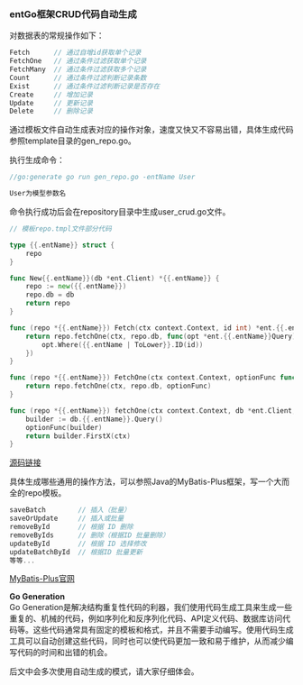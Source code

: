 ### entGo框架CRUD代码自动生成
对数据表的常规操作如下：
```go
Fetch      // 通过自增id获取单个记录
FetchOne   // 通过条件过滤获取单个记录
FetchMany  // 通过条件过滤获取多个记录
Count      // 通过条件过滤判断记录条数
Exist      // 通过条件过滤判断记录是否存在
Create     // 增加记录
Update     // 更新记录
Delete     // 删除记录
```
通过模板文件自动生成表对应的操作对象，速度又快又不容易出错，具体生成代码参照template目录的gen_repo.go。

执行生成命令：<br>
```go
//go:generate go run gen_repo.go -entName User

User为模型参数名
```
命令执行成功后会在repository目录中生成user_crud.go文件。

```go
// 模板repo.tmpl文件部分代码

type {{.entName}} struct {
	repo
}

func New{{.entName}}(db *ent.Client) *{{.entName}} {
	repo := new({{.entName}})
	repo.db = db
	return repo
}

func (repo *{{.entName}}) Fetch(ctx context.Context, id int) *ent.{{.entName}} {
	return repo.fetchOne(ctx, repo.db, func(opt *ent.{{.entName}}Query) {
		opt.Where({{.entName | ToLower}}.ID(id))
	})
}

func (repo *{{.entName}}) FetchOne(ctx context.Context, optionFunc func(opt *ent.{{.entName}}Query)) *ent.{{.entName}} {
	return repo.fetchOne(ctx, repo.db, optionFunc)
}

func (repo *{{.entName}}) fetchOne(ctx context.Context, db *ent.Client, optionFunc func(opt *ent.{{.entName}}Query)) *ent.{{.entName}} {
	builder := db.{{.entName}}.Query()
	optionFunc(builder)
	return builder.FirstX(ctx)
}
```
[源码链接](../chapter-orm-crud-3)

具体生成哪些通用的操作方法，可以参照Java的MyBatis-Plus框架，写一个大而全的repo模板。
```go
saveBatch        // 插入（批量）
saveOrUpdate     // 插入或批量
removeById       // 根据 ID 删除
removeByIds      // 删除（根据ID 批量删除）
updateById       // 根据 ID 选择修改
updateBatchById  // 根据ID 批量更新
等等...
```
[MyBatis-Plus官网](https://baomidou.com/guides/data-interface/)

**Go Generation**<br>
Go Generation是解决结构重复性代码的利器，我们使用代码生成工具来生成一些重复的、机械的代码，例如序列化和反序列化代码、API定义代码、数据库访问代码等。这些代码通常具有固定的模板和格式，并且不需要手动编写。使用代码生成工具可以自动创建这些代码，同时也可以使代码更加一致和易于维护，从而减少编写代码的时间和出错的机会。

后文中会多次使用自动生成的模式，请大家仔细体会。







